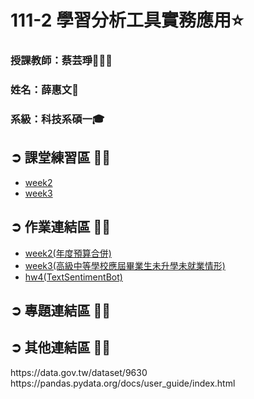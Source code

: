 # 111-2 學習分析工具實務應用⭐️
<h3>授課教師：蔡芸琤👩🏻‍💼</h3>
<h3>姓名：薛惠文🐻</h3>
<h3>系級：科技系碩一🎓 </h3>

<h2>➲ 課堂練習區 ✍🏻</h2>
<ul>
  <li><a href="https://github.com/61171029h/LAT-REPO/tree/main/week2_class">week2</a></li>
  <li><a href="https://github.com/61171029h/LAT-REPO/tree/main/week3">week3</a></li>
</ul>
<h2>➲ 作業連結區 ✍🏻</h2>
<ul>
  <li><a href="https://github.com/61171029h/LAT-REPO/tree/main/week2_hw">week2(年度預算合併)</a></li>
  <li><a href="https://github.com/61171029h/LAT-REPO/tree/main/week3_hw">week3(高級中等學校應屆畢業生未升學未就業情形)</a></li>
  <li><a href="https://github.com/61171029h/LAT-REPO/tree/main/hw4(TextSentimentBot)">hw4(TextSentimentBot)</a></li>
</ul>
<h2>➲ 專題連結區 ✍🏻</h2>
<h2>➲ 其他連結區 ✍🏻</h2>
https://data.gov.tw/dataset/9630<br>
https://pandas.pydata.org/docs/user_guide/index.html
